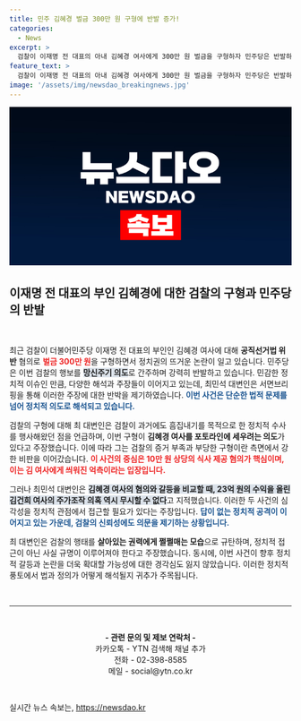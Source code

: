 ```yaml
---
title: 민주 김혜경 벌금 300만 원 구형에 반발 증가!
categories:
  - News
excerpt: >
  검찰이 이재명 전 대표의 아내 김혜경 여사에게 300만 원 벌금을 구형하자 민주당은 반발하며 망신 주기 의도라고 주장했습니다. 검찰의 불균형 수사를 강력히 비판한 이들은 김 여사 수사에 대한 의문을 제기하며 공정성을 촉구했습니다.
feature_text: >
  검찰이 이재명 전 대표의 아내 김혜경 여사에게 300만 원 벌금을 구형하자 민주당은 반발하며 망신 주기 의도라고 주장했습니다. 검찰의 불균형 수사를 강력히 비판한 이들은 김 여사 수사에 대한 의문을 제기하며 공정성을 촉구했습니다.
image: '/assets/img/newsdao_breakingnews.jpg'
---
```


<p><img src="/assets/img/newsdao_breakingnews.jpg" alt="bookingtag 속보" /></p>

<h2 data-ke-size="size26">이재명 전 대표의 부인 김혜경에 대한 검찰의 구형과 민주당의 반발</h2>

<p data-ke-size="size16">&nbsp;</p>

<p>최근 검찰이 더불어민주당 이재명 전 대표의 부인인 김혜경 여사에 대해 <b>공직선거법 위반</b> 혐의로 <b><span style="color: #ee2323;">벌금 300만 원</span></b>을 구형하면서 정치권의 뜨거운 논란이 일고 있습니다. 민주당은 이번 검찰의 행보를 <b><span style="background-color: #21538527;">망신주기 의도</span></b>로 간주하며 강력히 반발하고 있습니다. 민감한 정치적 이슈인 만큼, 다양한 해석과 주장들이 이어지고 있는데, 최민석 대변인은 서면브리핑을 통해 이러한 주장에 대한 반박을 제기하였습니다. <b><span style="color: #1a5490;">이번 사건은 단순한 법적 문제를 넘어 정치적 의도로 해석되고 있습니다.</span></b> </p>

<p>검찰의 구형에 대해 최 대변인은 검찰이 과거에도 흠집내기를 목적으로 한 정치적 수사를 행사해왔던 점을 언급하며, 이번 구형이 <b>김혜경 여사를 포토라인에 세우려는 의도</b>가 있다고 주장했습니다. 이에 따라 그는 검찰의 증거 부족과 부당한 구형이란 측면에서 강한 비판을 이어갔습니다. <b><span style="color: #ee2323;">이 사건의 중심은 10만 원 상당의 식사 제공 혐의가 핵심이며, 이는 김 여사에게 씌워진 억측이라는 입장입니다.</span></b> </p>

<p>그러나 최민석 대변인은 <b><span style="background-color: #21538527;">김혜경 여사의 혐의와 갈등을 비교할 때, 23억 원의 수익을 올린 김건희 여사의 주가조작 의혹 역시 무시할 수 없다</span></b>고 지적했습니다. 이러한 두 사건의 심각성을 정치적 관점에서 접근할 필요가 있다는 주장입니다. <b><span style="color: #1a5490;">답이 없는 정치적 공격이 이어지고 있는 가운데, 검찰의 신뢰성에도 의문을 제기하는 상황입니다.</span></b> </p>

<p>최 대변인은 검찰의 행태를 <b>살아있는 권력에게 쩔쩔매는 모습</b>으로 규탄하며, 정치적 접근이 아닌 사실 규명이 이루어져야 한다고 주장했습니다. 동시에, 이번 사건이 향후 정치적 갈등과 논란을 더욱 확대할 가능성에 대한 경각심도 잃지 않았습니다. 이러한 정치적 풍토에서 법과 정의가 어떻게 해석될지 귀추가 주목됩니다.</p>

<p data-ke-size="size16">&nbsp;</p>

<hr>

<p data-ke-size="size16">&nbsp;</p>

<div style="text-align: center; font-weight: bold;"> - 관련 문의 및 제보 연락처 - </div>

<div style="text-align: center;"> 카카오톡 - YTN 검색해 채널 추가 </div>

<div style="text-align: center;"> 전화 - 02-398-8585 </div>

<div style="text-align: center;"> 메일 - social@ytn.co.kr </div>

<p data-ke-size="size16">&nbsp;</p>
실시간 뉴스 속보는, <a href="https://newsdao.kr" rel="dofollow">https://newsdao.kr</a>


